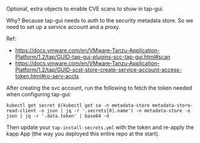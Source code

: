 Optional, extra objects to enable CVE scans to show in tap-gui.

Why? Because tap-gui needs to auth to the security metadata store. So we need to set up a service account and a proxy.

Ref: 
- https://docs.vmware.com/en/VMware-Tanzu-Application-Platform/1.2/tap/GUID-tap-gui-plugins-scc-tap-gui.html#scan
- https://docs.vmware.com/en/VMware-Tanzu-Application-Platform/1.2/tap/GUID-scst-store-create-service-account-access-token.html#ro-serv-accts


After creating the svc account, run the following to fetch the token needed when configuring tap-gui:

```
kubectl get secret $(kubectl get sa -n metadata-store metadata-store-read-client -o json | jq -r '.secrets[0].name') -n metadata-store -o json | jq -r '.data.token' | base64 -d
```
Then update your `tap-install-secrets.yml` with the token and re-apply the kapp App (the way you deployed this entire repo at the start).